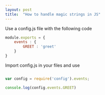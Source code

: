 ```yaml
---
layout: post
title:  "How to handle magic strings in JS"
---
```


Use a config.js file with the following code

```javascript
module.exports = {
	events : {
		GREET : 'greet'
	}
}

```

Import config.js in your files and use

```javascript

var config = require('config').events;

console.log(config.events.GREET)

```